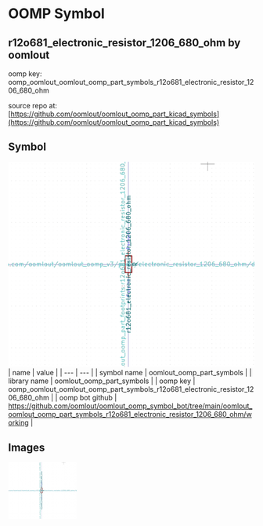 # OOMP Symbol  
## r12o681_electronic_resistor_1206_680_ohm  by oomlout  
  
oomp key: oomp_oomlout_oomlout_oomp_part_symbols_r12o681_electronic_resistor_1206_680_ohm  
  
source repo at: [https://github.com/oomlout/oomlout_oomp_part_kicad_symbols](https://github.com/oomlout/oomlout_oomp_part_kicad_symbols)  
## Symbol  
  
[![working.png](working_600.png)](working.png)  
| name | value | 
| --- | --- | 
| symbol name | oomlout_oomp_part_symbols | 
| library name | oomlout_oomp_part_symbols | 
| oomp key | oomp_oomlout_oomlout_oomp_part_symbols_r12o681_electronic_resistor_1206_680_ohm | 
| oomp bot github | https://github.com/oomlout/oomlout_oomp_symbol_bot/tree/main/oomlout_oomlout_oomp_part_symbols_r12o681_electronic_resistor_1206_680_ohm/working | 
## Images  
  
[![working.png](working_140.png)](working.png)  
